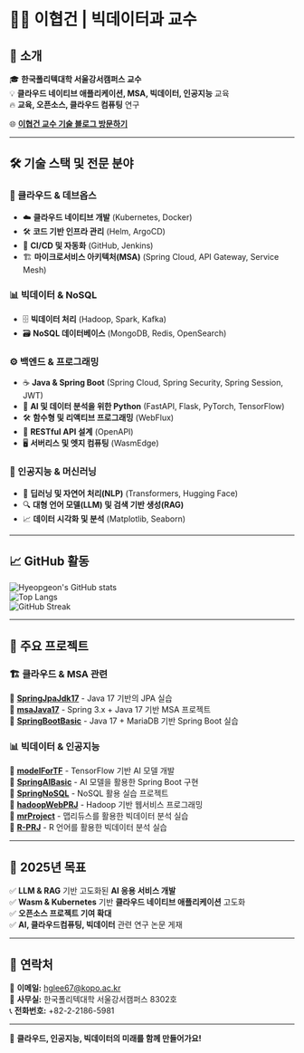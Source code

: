 # 👨‍🏫 이협건 | 빅데이터과 교수  

## 🚀 소개  
🎓 **한국폴리텍대학 서울강서캠퍼스 교수**  
💡 **클라우드 네이티브 애플리케이션, MSA, 빅데이터, 인공지능** 교육  
🔥 **교육, 오픈소스, 클라우드 컴퓨팅** 연구  

🌐 [**이협건 교수 기술 블로그 방문하기**](https://hyeopgeon-lee.github.io)

---
## 🛠️ 기술 스택 및 전문 분야

### 📡 클라우드 & 데브옵스  
- ☁️ **클라우드 네이티브 개발** (Kubernetes, Docker)  
- 🛠️ **코드 기반 인프라 관리** (Helm, ArgoCD)  
- 🔧 **CI/CD 및 자동화** (GitHub, Jenkins)  
- 🏗 **마이크로서비스 아키텍처(MSA)** (Spring Cloud, API Gateway, Service Mesh)  

### 📊 빅데이터 & NoSQL  
- 🗄 **빅데이터 처리** (Hadoop, Spark, Kafka)  
- 🗃 **NoSQL 데이터베이스** (MongoDB, Redis, OpenSearch)  

### ⚙️ 백엔드 & 프로그래밍  
- ☕ **Java & Spring Boot** (Spring Cloud, Spring Security, Spring Session, JWT)  
- 🐍 **AI 및 데이터 분석을 위한 Python** (FastAPI, Flask, PyTorch, TensorFlow)  
- 🛠 **함수형 및 리액티브 프로그래밍** (WebFlux)  
- 📡 **RESTful API 설계** (OpenAPI)  
- 🖥 **서버리스 및 엣지 컴퓨팅** (WasmEdge)  

### 🤖 인공지능 & 머신러닝  
- 🧠 **딥러닝 및 자연어 처리(NLP)** (Transformers, Hugging Face)  
- 🔍 **대형 언어 모델(LLM) 및 검색 기반 생성(RAG)**  
- 📈 **데이터 시각화 및 분석** (Matplotlib, Seaborn)  

---

## 📈 GitHub 활동  
![Hyeopgeon's GitHub stats](https://github-readme-stats.vercel.app/api?username=Hyeopgeon-Lee&show_icons=true&theme=tokyonight)  
![Top Langs](https://github-readme-stats.vercel.app/api/top-langs/?username=Hyeopgeon-Lee&layout=compact&theme=radical)  
![GitHub Streak](https://streak-stats.demolab.com?user=Hyeopgeon-Lee&theme=radical)

---

## 📌 주요 프로젝트  
### 🏗️ **클라우드 & MSA 관련**  
🔹 [**SpringJpaJdk17**](https://github.com/Hyeopgeon-Lee/SpringJpaJdk17) - Java 17 기반의 JPA 실습  
🔹 [**msaJava17**](https://github.com/Hyeopgeon-Lee/msaJava17) - Spring 3.x + Java 17 기반 MSA 프로젝트  
🔹 [**SpringBootBasic**](https://github.com/Hyeopgeon-Lee/SpringBootBasic) - Java 17 + MariaDB 기반 Spring Boot 실습  

### 📊 **빅데이터 & 인공지능**  
🔹 [**modelForTF**](https://github.com/Hyeopgeon-Lee/modelForTF) - TensorFlow 기반 AI 모델 개발  
🔹 [**SpringAIBasic**](https://github.com/Hyeopgeon-Lee/SpringAIBasic) - AI 모델을 활용한 Spring Boot 구현  
🔹 [**SpringNoSQL**](https://github.com/Hyeopgeon-Lee/SpringNoSQL) - NoSQL 활용 실습 프로젝트  
🔹 [**hadoopWebPRJ**](https://github.com/Hyeopgeon-Lee/hadoopWebPRJ) - Hadoop 기반 웹서비스 프로그래밍  
🔹 [**mrProject**](https://github.com/Hyeopgeon-Lee/mrProject) - 맵리듀스를 활용한 빅데이터 분석 실습  
🔹 [**R-PRJ**](https://github.com/Hyeopgeon-Lee/R-PRJ) - R 언어를 활용한 빅데이터 분석 실습  

---

## 🎯 2025년 목표  
✅ **LLM & RAG** 기반 고도화된 **AI 응용 서비스 개발**  
✅ **Wasm & Kubernetes** 기반 **클라우드 네이티브 애플리케이션** 고도화  
✅ **오픈소스 프로젝트 기여 확대**  
✅ **AI, 클라우드컴퓨팅, 빅데이터** 관련 연구 논문 게재  

---

## 📧 연락처  
📩 **이메일:** hglee67@kopo.ac.kr  
📍 **사무실:** 한국폴리텍대학 서울강서캠퍼스 8302호  
📞 **전화번호:** +82-2-2186-5981  

---

🚀 **클라우드, 인공지능, 빅데이터의 미래를 함께 만들어가요!**
